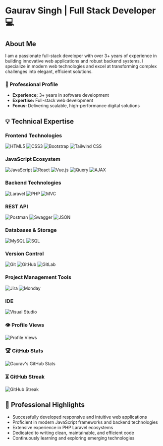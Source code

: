 # Gaurav Singh | Full Stack Developer 💻

## About Me
I am a passionate full-stack developer with over 3+ years of experience in building innovative web applications and robust backend systems. I specialize in modern web technologies and excel at transforming complex challenges into elegant, efficient solutions.

### 🚀 Professional Profile
- **Experience:** 3+ years in software development
- **Expertise:** Full-stack web development
- **Focus:** Delivering scalable, high-performance digital solutions


## 💡 Technical Expertise
### Frontend Technologies
![HTML5](https://img.shields.io/badge/HTML5-E34F26?style=for-the-badge&logo=html5&logoColor=white)
![CSS3](https://img.shields.io/badge/CSS3-1572B6?style=for-the-badge&logo=css3&logoColor=white)
![Bootstrap](https://img.shields.io/badge/Bootstrap-563D7C?style=for-the-badge&logo=bootstrap&logoColor=white)
![Tailwind CSS](https://img.shields.io/badge/Tailwind_CSS-38B2AC?style=for-the-badge&logo=tailwind-css&logoColor=white)

### JavaScript Ecosystem
![JavaScript](https://img.shields.io/badge/JavaScript-F7DF1E?style=for-the-badge&logo=javascript&logoColor=black)
![React](https://img.shields.io/badge/React-20232A?style=for-the-badge&logo=react&logoColor=61DAFB)
![Vue.js](https://img.shields.io/badge/Vue.js-35495E?style=for-the-badge&logo=vue.js&logoColor=4FC08D)
![jQuery](https://img.shields.io/badge/jQuery-0769AD?style=for-the-badge&logo=jquery&logoColor=white)
![AJAX](https://img.shields.io/badge/AJAX-0078D7?style=for-the-badge&logo=ajax&logoColor=white)

### Backend Technologies
![Laravel](https://img.shields.io/badge/Laravel-FF2D20?style=for-the-badge&logo=laravel&logoColor=white)
![PHP](https://img.shields.io/badge/PHP-777BB4?style=for-the-badge&logo=php&logoColor=white)
![MVC](https://img.shields.io/badge/MVC-4CAF50?style=for-the-badge&logo=mvc&logoColor=white)

### REST API
![Postman](https://img.shields.io/badge/Postman-FF6C37?style=for-the-badge&logo=postman&logoColor=white)
![Swagger](https://img.shields.io/badge/Swagger-85EA2D?style=for-the-badge&logo=swagger&logoColor=black)
![JSON](https://img.shields.io/badge/JSON-000000?style=for-the-badge&logo=json&logoColor=white)

### Databases & Storage
![MySQL](https://img.shields.io/badge/MySQL-00000F?style=for-the-badge&logo=mysql&logoColor=white)
![SQL](https://img.shields.io/badge/SQL-4479A1?style=for-the-badge&logo=sql&logoColor=white)

### Version Control
![Git](https://img.shields.io/badge/Git-F05032?style=for-the-badge&logo=git&logoColor=white)
![GitHub](https://img.shields.io/badge/GitHub-100000?style=for-the-badge&logo=github&logoColor=white)
![GitLab](https://img.shields.io/badge/GitLab-FC6D26?style=for-the-badge&logo=gitlab&logoColor=white)

### Project Management Tools
![Jira](https://img.shields.io/badge/Jira-0052CC?style=for-the-badge&logo=jira&logoColor=white)
![Monday](https://img.shields.io/badge/Monday.com-0288D1?style=for-the-badge&logo=monday&logoColor=white)

### IDE
![Visual Studio](https://img.shields.io/badge/Visual_Studio-5C2D91?style=for-the-badge&logo=visual-studio&logoColor=white)

### 👁️ Profile Views

![Profile Views](https://komarev.com/ghpvc/?username=23gauravS&style=flat-square)

### 🏆 GitHub Stats

![Gaurav's GitHub Stats](https://github-readme-stats.vercel.app/api?username=23gauravS&show_icons=true&theme=radical)


### ⏳ GitHub Streak

![GitHub Streak](https://streak-stats.demolab.com?user=23gauravS&theme=radical&hide_border=true)


## 🌟 Professional Highlights
- Successfully developed responsive and intuitive web applications
- Proficient in modern JavaScript frameworks and backend technologies
- Extensive experience in PHP Laravel ecosystems
- Dedicated to writing clean, maintainable, and efficient code
- Continuously learning and exploring emerging technologies
